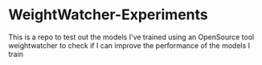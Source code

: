 # WeightWatcher-Experiments
This is a repo to test out the models I've trained using an OpenSource tool weightwatcher to check if I can improve the performance of the models I train
